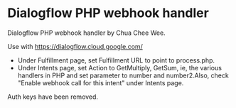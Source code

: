 # Dialogflow PHP webhook handler
 Dialogflow PHP webhook handler by Chua Chee Wee.

Use with https://dialogflow.cloud.google.com/
* Under Fulfillment page, set Fulfillment URL to point to process.php. 
* Under Intents page, set Action to GetMultiply, GetSum, ie, the various handlers in PHP and set parameter to number and number2.Also, check "Enable webhook call for this intent" under Intents page.

Auth keys have been removed.

